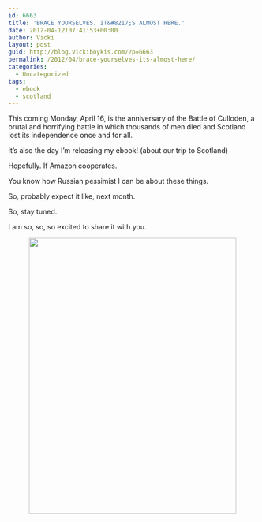 ```yaml
---
id: 6663
title: 'BRACE YOURSELVES. IT&#8217;S ALMOST HERE.'
date: 2012-04-12T07:41:53+00:00
author: Vicki
layout: post
guid: http://blog.vickiboykis.com/?p=6663
permalink: /2012/04/brace-yourselves-its-almost-here/
categories:
  - Uncategorized
tags:
  - ebook
  - scotland
---
```

This coming Monday, April 16, is the anniversary of the Battle of Culloden, a brutal and horrifying battle in which thousands of men died and Scotland lost its independence once and for all.

It&#8217;s also the day I&#8217;m releasing my ebook! (about our trip to Scotland)

Hopefully. If Amazon cooperates.

You know how Russian pessimist I can be about these things.

So, probably expect it like, next month.

So, stay tuned.

I am so, so, so excited to share it with you.

<p style="text-align: center;">
  <a href="http://blog.vickiboykis.com/wp-content/uploads/2012/04/Ebookcover.png"><img class="aligncenter  wp-image-6664" title="Ebookcover" src="http://blog.vickiboykis.com/wp-content/uploads/2012/04/Ebookcover.png" alt="" width="420" height="560" /></a>
</p>
